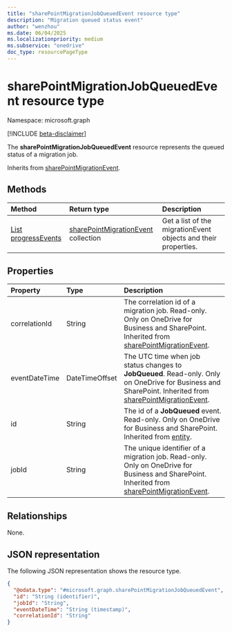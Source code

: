 ```yaml
---
title: "sharePointMigrationJobQueuedEvent resource type"
description: "Migration queued status event"
author: "wenzhou"
ms.date: 06/04/2025
ms.localizationpriority: medium
ms.subservice: "onedrive"
doc_type: resourcePageType
---
```


# sharePointMigrationJobQueuedEvent resource type

Namespace: microsoft.graph

[!INCLUDE [beta-disclaimer](../../includes/beta-disclaimer.md)]

The **sharePointMigrationJobQueuedEvent** resource represents the queued status of a migration job.

Inherits from [sharePointMigrationEvent](../resources/sharepointmigrationevent.md).

## Methods
|Method|Return type|Description|
|:---|:---|:---|
|[List progressEvents](../api/filestoragecontainer-migrationjob-list-progressevents.md)|[sharePointMigrationEvent](../resources/sharepointmigrationevent.md) collection|Get a list of the migrationEvent objects and their properties.|

## Properties
|Property|Type|Description|
|:---|:---|:---|
|correlationId|String|The correlation id of a migration job. Read-only. Only on OneDrive for Business and SharePoint. Inherited from [sharePointMigrationEvent](../resources/sharepointmigrationevent.md).|
|eventDateTime|DateTimeOffset|The UTC time when job status changes to **JobQueued**. Read-only. Only on OneDrive for Business and SharePoint. Inherited from [sharePointMigrationEvent](../resources/sharepointmigrationevent.md).|
|id|String|The id of a **JobQueued** event. Read-only. Only on OneDrive for Business and SharePoint. Inherited from [entity](../resources/entity.md).|
|jobId|String|The unique identifier of a migration job. Read-only. Only on OneDrive for Business and SharePoint. Inherited from [sharePointMigrationEvent](../resources/sharepointmigrationevent.md).|

## Relationships
None.

## JSON representation
The following JSON representation shows the resource type.
<!-- {
  "blockType": "resource",
  "keyProperty": "id",
  "@odata.type": "microsoft.graph.sharePointMigrationJobQueuedEvent",
  "baseType": "microsoft.graph.sharePointMigrationEvent",
  "openType": false
}
-->
``` json
{
  "@odata.type": "#microsoft.graph.sharePointMigrationJobQueuedEvent",
  "id": "String (identifier)",
  "jobId": "String",
  "eventDateTime": "String (timestamp)",
  "correlationId": "String"
}
```

